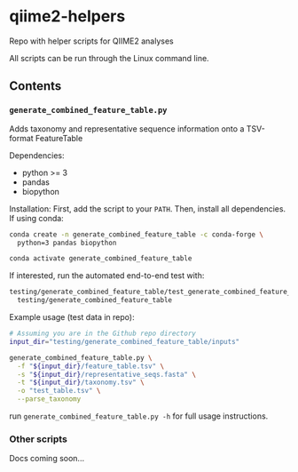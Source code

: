 # qiime2-helpers
Repo with helper scripts for QIIME2 analyses

All scripts can be run through the Linux command line.

## Contents

### `generate_combined_feature_table.py`
Adds taxonomy and representative sequence information onto a TSV-format FeatureTable

Dependencies:
- python >= 3
- pandas
- biopython

Installation:
First, add the script to your `PATH`. 
Then, install all dependencies. If using conda:
```bash
conda create -n generate_combined_feature_table -c conda-forge \
  python=3 pandas biopython

conda activate generate_combined_feature_table
```

If interested, run the automated end-to-end test with:
```bash
testing/generate_combined_feature_table/test_generate_combined_feature_table.sh \
  testing/generate_combined_feature_table
```

Example usage (test data in repo):
```bash
# Assuming you are in the Github repo directory
input_dir="testing/generate_combined_feature_table/inputs"

generate_combined_feature_table.py \
  -f "${input_dir}/feature_table.tsv" \
  -s "${input_dir}/representative_seqs.fasta" \
  -t "${input_dir}/taxonomy.tsv" \
  -o "test_table.tsv" \
  --parse_taxonomy
```
run `generate_combined_feature_table.py -h` for full usage instructions.

### Other scripts
Docs coming soon...